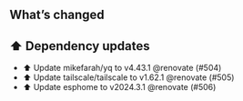 ## What’s changed
## ⬆️ Dependency updates

- ⬆️ Update mikefarah/yq to v4.43.1 @renovate (#504)
- ⬆️ Update tailscale/tailscale to v1.62.1 @renovate (#505)
- ⬆️ Update esphome to v2024.3.1 @renovate (#506)
